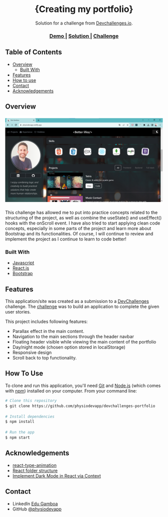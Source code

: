 <!-- Please update value in the {}  -->

<h1 align="center">{Creating my portfolio}</h1>

<div align="center">
   Solution for a challenge from  <a href="http://devchallenges.io" target="_blank">Devchallenges.io</a>.
</div>

<div align="center">
  <h3>
    <a href="https://physiodevapp.netlify.app">
      Demo
    </a>
    <span> | </span>
    <a href="https://legacy.devchallenges.io/solutions/dHnt5KvOabvUf3hkaA0m">
      Solution
    </a>
    <span> | </span>
    <a href="https://legacy.devchallenges.io/challenges/5ZnOYsSXM24JWnCsNFlt">
      Challenge
    </a>
  </h3>
</div>

<!-- TABLE OF CONTENTS -->

## Table of Contents

- [Overview](#overview)
  - [Built With](#built-with)
- [Features](#features)
- [How to use](#how-to-use)
- [Contact](#contact)
- [Acknowledgements](#acknowledgements)

<!-- OVERVIEW -->

## Overview

![screenshot](https://github.com/physiodevapp/devchallenges-portfolio/blob/main/Project%20screenshot.png)

This challenge has allowed me to put into practice concepts related to the structuring of the project, as well as combine the useState() and useEffect() hooks with the onScroll event. I have also tried to start applying clean code concepts, especially in some parts of the project and learn more about Bootstrap and its functionalities. Of course, I will continue to review and implement the project as I continue to learn to code better!

### Built With

<!-- This section should list any major frameworks that you built your project using. Here are a few examples.-->

- [Javascript](https://developer.mozilla.org/es/docs/Web/JavaScript)
- [React.js](https://react.dev/)
- [Bootstrap](https://getbootstrap.com/docs/5.2/getting-started/introduction/)

## Features

<!-- List the features of your application or follow the template. Don't share the figma file here :) -->

This application/site was created as a submission to a [DevChallenges](https://devchallenges.io/challenges) challenge. The [challenge](https://legacy.devchallenges.io/challenges/5ZnOYsSXM24JWnCsNFlt) was to build an application to complete the given user stories.

This project includes following features:
- Parallax effect in the main content.
- Navigation to the main sections through the header navbar
- Floating header visible while viewing the main content of the portfolio
- Day/night mode (chosen option stored in localStorage)
- Responsive design
- Scroll back to top functionality. 

## How To Use

<!-- Example: -->

To clone and run this application, you'll need [Git](https://git-scm.com) and [Node.js](https://nodejs.org/en/download/) (which comes with [npm](http://npmjs.com)) installed on your computer. From your command line:

```bash
# Clone this repository
$ git clone https://github.com/physiodevapp/devchallenges-portfolio

# Install dependencies
$ npm install

# Run the app
$ npm start
```

## Acknowledgements

<!-- This section should list any articles or add-ons/plugins that helps you to complete the project. This is optional but it will help you in the future. For example: -->

- [react-type-animation](https://www.npmjs.com/package/react-type-animation)
- [React folder structure](https://blog.webdevsimplified.com/2022-07/react-folder-structure/)
- [Implement Dark Mode in React via Context](https://dev.to/sanspanic/implementing-dark-mode-in-react-via-context-4f1p?utm_source=pocket_reader)

## Contact

- LinkedIn [Edu Gamboa](https://linkedin.com/in/edu-gamboa/)
- GitHub [@physiodevapp](https://github.com/physiodevapp)
